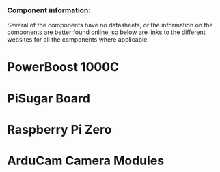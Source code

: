 ### Component information:
Several of the components have no datasheets, or the information on the components are better found online, so below are links to the different websites for all the components where applicable.

# PowerBoost 1000C

# PiSugar Board

# Raspberry Pi Zero

# ArduCam Camera Modules

